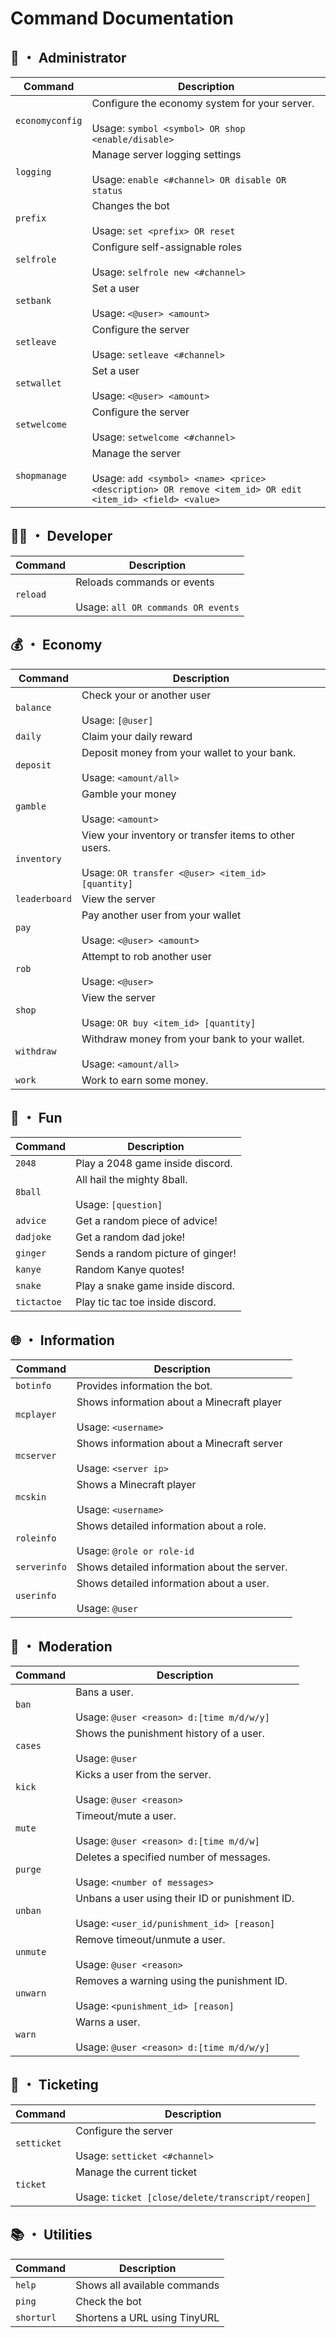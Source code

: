 # Command Documentation

## 🔨 ・ Administrator

| Command | Description |
|---------|-------------|
| `economyconfig` | Configure the economy system for your server.<br><br>Usage: `symbol <symbol> OR shop <enable/disable>` |
| `logging` | Manage server logging settings<br><br>Usage: `enable <#channel> OR disable OR status` |
| `prefix` | Changes the bot<br><br>Usage: `set <prefix> OR reset` |
| `selfrole` | Configure self-assignable roles<br><br>Usage: `selfrole new <#channel>` |
| `setbank` | Set a user<br><br>Usage: `<@user> <amount>` |
| `setleave` | Configure the server<br><br>Usage: `setleave <#channel>` |
| `setwallet` | Set a user<br><br>Usage: `<@user> <amount>` |
| `setwelcome` | Configure the server<br><br>Usage: `setwelcome <#channel>` |
| `shopmanage` | Manage the server<br><br>Usage: `add <symbol> <name> <price> <description> OR remove <item_id> OR edit <item_id> <field> <value>` |

## 👨‍💻 ・ Developer

| Command | Description |
|---------|-------------|
| `reload` | Reloads commands or events<br><br>Usage: `all OR commands OR events` |

## 💰 ・ Economy

| Command | Description |
|---------|-------------|
| `balance` | Check your or another user<br><br>Usage: `[@user]` |
| `daily` | Claim your daily reward |
| `deposit` | Deposit money from your wallet to your bank.<br><br>Usage: `<amount/all>` |
| `gamble` | Gamble your money<br><br>Usage: `<amount>` |
| `inventory` | View your inventory or transfer items to other users.<br><br>Usage: `OR transfer <@user> <item_id> [quantity]` |
| `leaderboard` | View the server |
| `pay` | Pay another user from your wallet<br><br>Usage: `<@user> <amount>` |
| `rob` | Attempt to rob another user<br><br>Usage: `<@user>` |
| `shop` | View the server<br><br>Usage: `OR buy <item_id> [quantity]` |
| `withdraw` | Withdraw money from your bank to your wallet.<br><br>Usage: `<amount/all>` |
| `work` | Work to earn some money. |

## 🎳 ・ Fun

| Command | Description |
|---------|-------------|
| `2048` | Play a 2048 game inside discord. |
| `8ball` | All hail the mighty 8ball.<br><br>Usage: `[question]` |
| `advice` | Get a random piece of advice! |
| `dadjoke` | Get a random dad joke! |
| `ginger` | Sends a random picture of ginger! |
| `kanye` | Random Kanye quotes! |
| `snake` | Play a snake game inside discord. |
| `tictactoe` | Play tic tac toe inside discord. |

## 🌐 ・ Information

| Command | Description |
|---------|-------------|
| `botinfo` | Provides information the bot. |
| `mcplayer` | Shows information about a Minecraft player<br><br>Usage: `<username>` |
| `mcserver` | Shows information about a Minecraft server<br><br>Usage: `<server ip>` |
| `mcskin` | Shows a Minecraft player<br><br>Usage: `<username>` |
| `roleinfo` | Shows detailed information about a role.<br><br>Usage: `@role or role-id` |
| `serverinfo` | Shows detailed information about the server. |
| `userinfo` | Shows detailed information about a user.<br><br>Usage: `@user` |

## 🛑 ・ Moderation

| Command | Description |
|---------|-------------|
| `ban` | Bans a user.<br><br>Usage: `@user <reason> d:[time m/d/w/y]` |
| `cases` | Shows the punishment history of a user.<br><br>Usage: `@user` |
| `kick` | Kicks a user from the server.<br><br>Usage: `@user <reason>` |
| `mute` | Timeout/mute a user.<br><br>Usage: `@user <reason> d:[time m/d/w]` |
| `purge` | Deletes a specified number of messages.<br><br>Usage: `<number of messages>` |
| `unban` | Unbans a user using their ID or punishment ID.<br><br>Usage: `<user_id/punishment_id> [reason]` |
| `unmute` | Remove timeout/unmute a user.<br><br>Usage: `@user <reason>` |
| `unwarn` | Removes a warning using the punishment ID.<br><br>Usage: `<punishment_id> [reason]` |
| `warn` | Warns a user.<br><br>Usage: `@user <reason> d:[time m/d/w/y]` |

## 🎫 ・ Ticketing

| Command | Description |
|---------|-------------|
| `setticket` | Configure the server<br><br>Usage: `setticket <#channel>` |
| `ticket` | Manage the current ticket<br><br>Usage: `ticket [close/delete/transcript/reopen]` |

## 📚 ・ Utilities

| Command | Description |
|---------|-------------|
| `help` | Shows all available commands |
| `ping` | Check the bot |
| `shorturl` | Shortens a URL using TinyURL |

